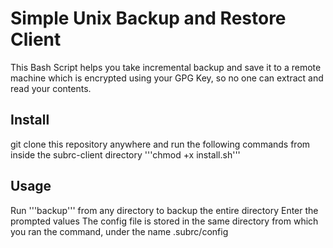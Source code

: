 # Simple Unix Backup and Restore Client
This Bash Script helps you take incremental backup and save it to a remote machine which is encrypted using your GPG Key, so no one can extract and read your contents.

## Install
git clone this repository anywhere and run the following commands from inside the subrc-client directory
'''chmod +x install.sh'''

## Usage
Run '''backup''' from any directory to backup the entire directory
Enter the prompted values
The config file is stored in the same directory from which you ran the command, under the name .subrc/config
